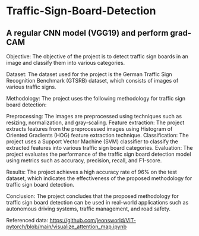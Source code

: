 # Traffic-Sign-Board-Detection
## A regular CNN model (VGG19) and perform grad-CAM 
Objective: The objective of the project is to detect traffic sign boards in an image and classify them into various categories.

Dataset: The dataset used for the project is the German Traffic Sign Recognition Benchmark (GTSRB) dataset, which consists of images of various traffic signs.

Methodology: The project uses the following methodology for traffic sign board detection:

Preprocessing: The images are preprocessed using techniques such as resizing, normalization, and gray-scaling.
Feature extraction: The project extracts features from the preprocessed images using Histogram of Oriented Gradients (HOG) feature extraction technique.
Classification: The project uses a Support Vector Machine (SVM) classifier to classify the extracted features into various traffic sign board categories.
Evaluation: The project evaluates the performance of the traffic sign board detection model using metrics such as accuracy, precision, recall, and F1-score.

Results: The project achieves a high accuracy rate of 96% on the test dataset, which indicates the effectiveness of the proposed methodology for traffic sign board 
detection.

Conclusion: The project concludes that the proposed methodology for traffic sign board detection can be used in real-world applications such as autonomous driving 
systems, traffic management, and road safety.

Referenced data: https://github.com/jeonsworld/ViT-pytorch/blob/main/visualize_attention_map.ipynb 
